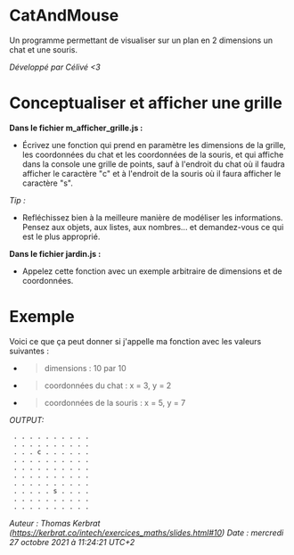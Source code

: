 # CatAndMouse

Un programme permettant de visualiser sur un plan en 2 dimensions un chat et
une souris.

_Développé par Célivé <3_

# Conceptualiser et afficher une grille

__Dans le fichier m_afficher_grille.js :__
 * Écrivez une fonction qui prend en paramètre les dimensions de la grille, les
coordonnées du chat et les coordonnées de la souris, et qui affiche dans la
console une grille de points, sauf à l'endroit du chat où il faudra afficher
le caractère "c" et à l'endroit de la souris où il faura afficher
le caractère "s".

_Tip :_
 - Refléchissez bien à la meilleure manière de modéliser les informations.
Pensez aux objets, aux listes, aux nombres... et demandez-vous
ce qui est le plus approprié.

__Dans le fichier jardin.js :__
 * Appelez cette fonction avec un exemple arbitraire de dimensions et de
coordonnées.

# Exemple
Voici ce que ça peut donner si j'appelle ma fonction avec les valeurs
suivantes :
* > dimensions : 10 par 10
* > coordonnées du chat : x = 3, y = 2
* > coordonnées de la souris : x = 5, y = 7

_OUTPUT:_
```
 . . . . . . . . . .
 . . . . . . . . . .
 . . . c . . . . . .
 . . . . . . . . . .
 . . . . . . . . . .
 . . . . . . . . . .
 . . . . . . . . . .
 . . . . . s . . . .
 . . . . . . . . . .
 . . . . . . . . . .
```

_Auteur : Thomas Kerbrat (https://kerbrat.co/intech/exercices_maths/slides.html#10)_
_Date : mercredi 27 octobre 2021 à 11:24:21 UTC+2_
